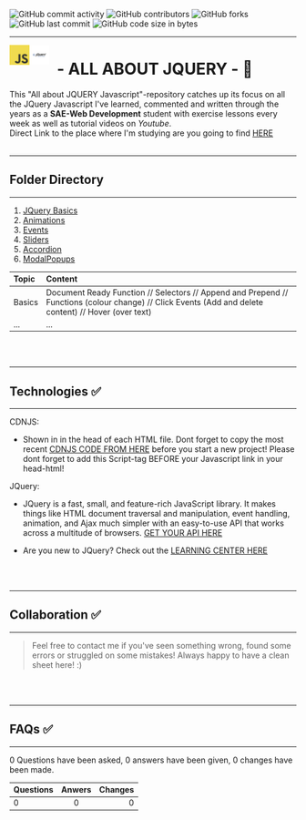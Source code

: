 ![GitHub commit activity](https://img.shields.io/github/commit-activity/m/Svendolin/All-about-JQuery?style=for-the-badge) ![GitHub contributors](https://img.shields.io/github/contributors/svendolin/All-about-JQuery?style=for-the-badge) ![GitHub forks](https://img.shields.io/github/forks/Svendolin/All-about-JQuery?color=pink&style=for-the-badge) ![GitHub last commit](https://img.shields.io/github/last-commit/Svendolin/All-about-JQuery?style=for-the-badge) ![GitHub code size in bytes](https://img.shields.io/github/languages/code-size/Svendolin/All-about-JQuery?color=yellow&style=for-the-badge)


***
<img align="left" alt="JavaScript" width="35px" src="https://raw.githubusercontent.com/github/explore/80688e429a7d4ef2fca1e82350fe8e3517d3494d/topics/javascript/javascript.png" />
<img align="left" alt="JavaScript" width="35px" src="https://raw.githubusercontent.com/github/explore/80688e429a7d4ef2fca1e82350fe8e3517d3494d/topics/jquery/jquery.png" /> 



# &nbsp; - ALL ABOUT JQUERY - 🔅

This "All about JQUERY Javascript"-repository catches up its focus on all the JQuery Javascript I've learned, commented and written through the years as a **SAE-Web Development** student with exercise lessons every week as well as tutorial videos on _Youtube_.         
Direct Link to the place where I'm studying are you going to find [HERE](https://www.sae.edu/che/de?utm_source=PS01&gclid=Cj0KCQjw-4SLBhCVARIsACrhWLVIaD_aUt7y4brT7tqMW9o7tskgb1vjQqJFkzQwkwdN_40_Ls7MgAEaAtXxEALw_wcB)
<br />
<br />


***
## Folder Directory
***
1. [JQuery Basics](#basics)
2. [Animations](#animations)
3. [Events](#events)
4. [Sliders](#collaboration)
5. [Accordion](#faqs)
8. [ModalPopups](#faqs)

| Topic | Content  | 
|:--------------| :--------------|
| Basics | Document Ready Function // Selectors // Append and Prepend // Functions (colour change) // Click Events (Add and delete content) // Hover (over text) |
| ...| ... |

<br />
<br />



***
## Technologies ✅
***
 CDNJS:
* Shown in in the head of each HTML file. Dont forget to copy the most recent [CDNJS CODE FROM HERE](https://cdnjs.com/libraries/jquery) before you start a new project! Please dont forget to add this Script-tag BEFORE your Javascript link in your head-html!

JQuery:
* JQuery is a fast, small, and feature-rich JavaScript library. It makes things like HTML document traversal and manipulation, event handling, animation, and Ajax much simpler with an easy-to-use API that works across a multitude of browsers.  [GET YOUR API HERE](https://api.jquery.com/)

* Are you new to JQuery? Check out the  [LEARNING CENTER HERE](https://learn.jquery.com/)


<br />
<br />

***
## Collaboration ✅
***
> Feel free to contact me if you've seen something wrong, found some errors or struggled on some mistakes! Always happy to have a clean sheet here! :)


<br />
<br />

***
## FAQs ✅
***
0 Questions have been asked, 0 answers have been given, 0 changes have been made.

| Questions | Anwers | Changes |
|:--------------|:-------------:|--------------:|
| 0 | 0 | 0 |


